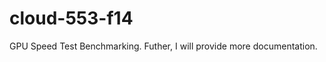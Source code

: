 cloud-553-f14
=============

GPU Speed Test Benchmarking.
Futher, I will provide more documentation.